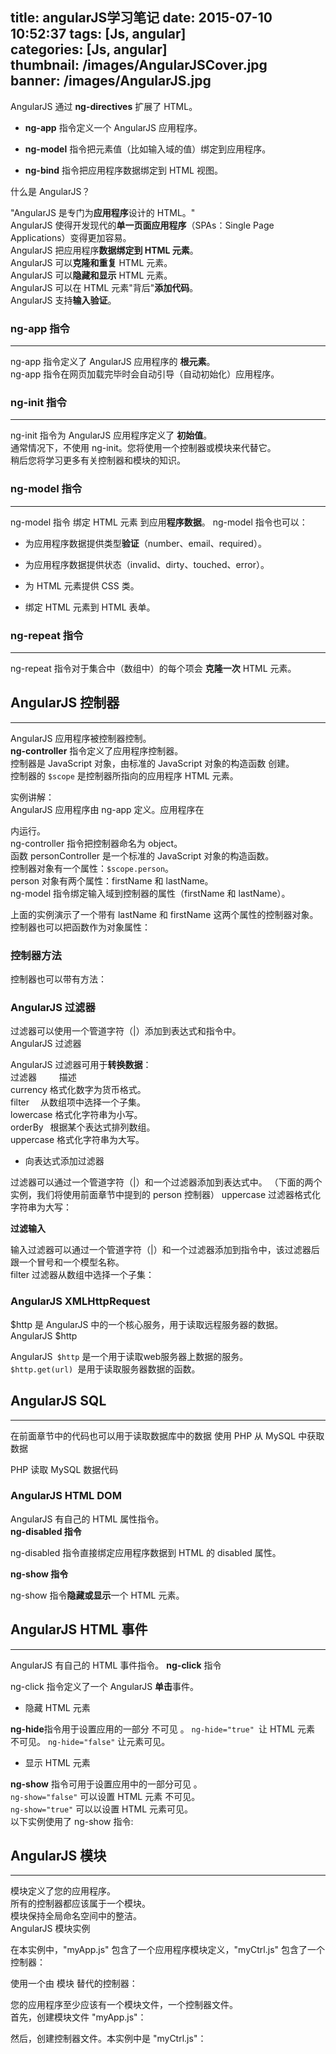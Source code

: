 title: angularJS学习笔记
date: 2015-07-10 10:52:37
tags: [Js, angular]  
categories: [Js, angular]   
thumbnail: /images/AngularJSCover.jpg  
banner: /images/AngularJS.jpg  
---
AngularJS 通过 **ng-directives** 扩展了 HTML。


- **ng-app** 指令定义一个 AngularJS 应用程序。  


- **ng-model** 指令把元素值（比如输入域的值）绑定到应用程序。  


- **ng-bind** 指令把应用程序数据绑定到 HTML 视图。  


什么是 AngularJS？

"AngularJS 是专门为**应用程序**设计的 HTML。"   
AngularJS 使得开发现代的**单一页面应用程序**（SPAs：Single Page Applications）变得更加容易。  
AngularJS 把应用程序**数据绑定到 HTML 元素**。  
AngularJS 可以**克隆和重复** HTML 元素。  
AngularJS 可以**隐藏和显示** HTML 元素。  
AngularJS 可以在 HTML 元素"背后"**添加代码**。  
AngularJS 支持**输入验证**。
<!-- more -->


### ng-app 指令
--- 
ng-app 指令定义了 AngularJS 应用程序的 **根元素**。  
ng-app 指令在网页加载完毕时会自动引导（自动初始化）应用程序。    

### ng-init 指令
---
ng-init 指令为 AngularJS 应用程序定义了 **初始值**。  
通常情况下，不使用 ng-init。您将使用一个控制器或模块来代替它。  
稍后您将学习更多有关控制器和模块的知识。  
### ng-model 指令
---
ng-model 指令 绑定 HTML 元素 到应用**程序数据**。
ng-model 指令也可以：


- 为应用程序数据提供类型**验证**（number、email、required）。

- 为应用程序数据提供状态（invalid、dirty、touched、error）。

- 为 HTML 元素提供 CSS 类。

- 绑定 HTML 元素到 HTML 表单。  

### ng-repeat 指令
---
ng-repeat 指令对于集合中（数组中）的每个项会 **克隆一次** HTML 元素。  

	

## AngularJS 控制器
---
AngularJS 应用程序被控制器控制。  
**ng-controller** 指令定义了应用程序控制器。  
控制器是 JavaScript 对象，由标准的 JavaScript 对象的构造函数 创建。  
控制器的 `$scope` 是控制器所指向的应用程序 HTML 元素。  

	

实例讲解：  
AngularJS 应用程序由 ng-app 定义。应用程序在 <div> 内运行。  
ng-controller 指令把控制器命名为 object。  
函数 personController 是一个标准的 JavaScript 对象的构造函数。  
控制器对象有一个属性：`$scope.person`。  
person 对象有两个属性：firstName 和 lastName。  
ng-model 指令绑定输入域到控制器的属性（firstName 和 lastName）。  


上面的实例演示了一个带有 lastName 和 firstName 这两个属性的控制器对象。
控制器也可以把函数作为对象属性：  


### 控制器方法

控制器也可以带有方法：  



### AngularJS 过滤器

过滤器可以使用一个管道字符（|）添加到表达式和指令中。  
AngularJS 过滤器  

AngularJS 过滤器可用于**转换数据**：  
过滤器  &#8195;	&#8195;描述  
currency	格式化数字为货币格式。  
filter	&#8195;从数组项中选择一个子集。  
lowercase	格式化字符串为小写。  
orderBy	&#8194;根据某个表达式排列数组。  
uppercase	格式化字符串为大写。  

- 向表达式添加过滤器

过滤器可以通过一个管道字符（|）和一个过滤器添加到表达式中。
（下面的两个实例，我们将使用前面章节中提到的 person 控制器）
uppercase 过滤器格式化字符串为大写：
	

**过滤输入**

输入过滤器可以通过一个管道字符（|）和一个过滤器添加到指令中，该过滤器后跟一个冒号和一个模型名称。  
filter 过滤器从数组中选择一个子集：  


### AngularJS XMLHttpRequest

$http 是 AngularJS 中的一个核心服务，用于读取远程服务器的数据。  
AngularJS $http  

AngularJS` $http` 是一个用于读取web服务器上数据的服务。  
`$http.get(url) `是用于读取服务器数据的函数。  
	

## AngularJS SQL
---
在前面章节中的代码也可以用于读取数据库中的数据
使用 PHP 从 MySQL 中获取数据

	

PHP 读取 MySQL 数据代码  


### AngularJS HTML DOM

AngularJS 有自己的 HTML 属性指令。  
**ng-disabled 指令**

ng-disabled 指令直接绑定应用程序数据到 HTML 的 disabled 属性。
	
**ng-show 指令**

ng-show 指令**隐藏或显示**一个 HTML 元素。
	
## AngularJS HTML 事件
---
AngularJS 有自己的 HTML 事件指令。
**ng-click** 指令

ng-click 指令定义了一个 AngularJS **单击**事件。
	

- 隐藏 HTML 元素

**ng-hide**指令用于设置应用的一部分 不可见 。
`ng-hide="true" `让 HTML 元素 不可见。
`ng-hide="false"` 让元素可见。


- 显示 HTML 元素

**ng-show** 指令可用于设置应用中的一部分可见 。  
`ng-show="false"` 可以设置 HTML 元素 不可见。  
`ng-show="true"` 可以以设置 HTML 元素可见。  
以下实例使用了 ng-show 指令:

## AngularJS 模块
---
模块定义了您的应用程序。  
所有的控制器都应该属于一个模块。  
模块保持全局命名空间中的整洁。  
AngularJS 模块实例  

在本实例中，"myApp.js" 包含了一个应用程序模块定义，"myCtrl.js" 包含了一个控制器：  

	

使用一个由 模块 替代的控制器：  

	

您的应用程序至少应该有一个模块文件，一个控制器文件。  
首先，创建模块文件 "myApp.js"：  

	
然后，创建控制器文件。本实例中是 "myCtrl.js"：  

	